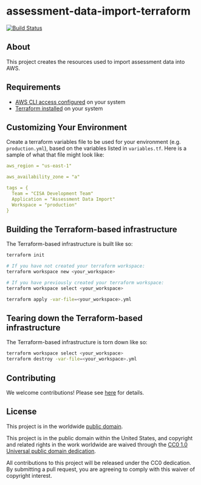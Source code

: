 # assessment-data-import-terraform #

[![Build Status](https://travis-ci.com/cisagov/assessment-data-import-terraform.svg?branch=develop)](https://travis-ci.com/cisagov/assessment-data-import-terraform)

## About ##

This project creates the resources used to import assessment data into AWS.

## Requirements ##

* [AWS CLI access
  configured](
  https://docs.aws.amazon.com/cli/latest/userguide/cli-chap-configure.html)
  on your system
* [Terraform installed](
  https://learn.hashicorp.com/terraform/getting-started/install.html)
  on your system

## Customizing Your Environment ##

Create a terraform variables file to be used for your environment (e.g.
  `production.yml`), based on the variables listed in `variables.tf`.
  Here is a sample of what that file might look like:

```yaml
aws_region = "us-east-1"

aws_availability_zone = "a"

tags = {
  Team = "CISA Development Team"
  Application = "Assessment Data Import"
  Workspace = "production"
}
```

## Building the Terraform-based infrastructure ##

The Terraform-based infrastructure is built like so:

```bash
terraform init

# If you have not created your terraform workspace:
terraform workspace new <your_workspace>

# If you have previously created your terraform workspace:
terraform workspace select <your_workspace>

terraform apply -var-file=<your_workspace>.yml
```

## Tearing down the Terraform-based infrastructure ##

The Terraform-based infrastructure is torn down like so:

```bash
terraform workspace select <your_workspace>
terraform destroy -var-file=<your_workspace>.yml
```

## Contributing ##

We welcome contributions!  Please see [here](CONTRIBUTING.md) for
details.

## License ##

This project is in the worldwide [public domain](LICENSE.md).

This project is in the public domain within the United States, and
copyright and related rights in the work worldwide are waived through
the [CC0 1.0 Universal public domain
dedication](https://creativecommons.org/publicdomain/zero/1.0/).

All contributions to this project will be released under the CC0
dedication. By submitting a pull request, you are agreeing to comply
with this waiver of copyright interest.
